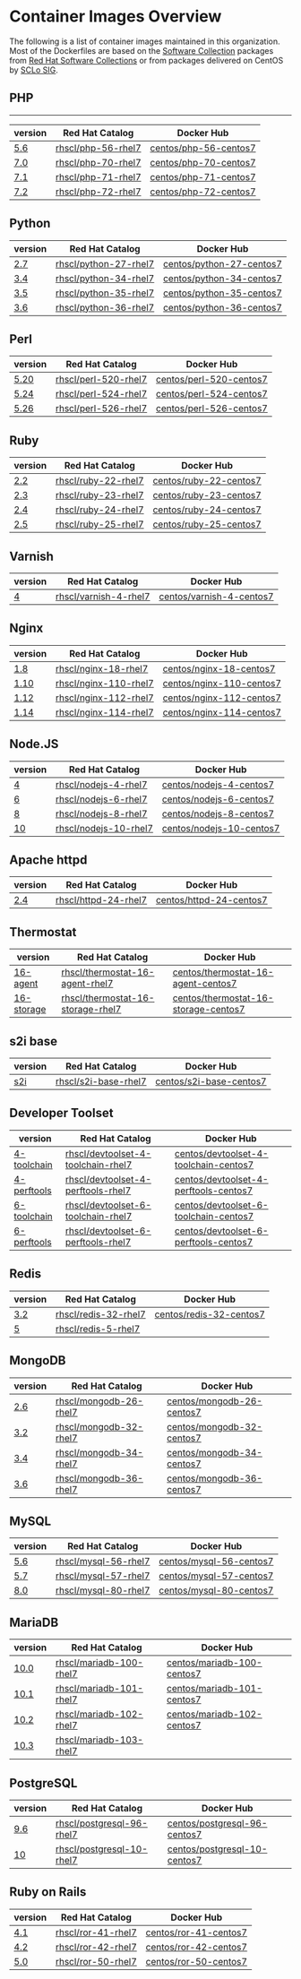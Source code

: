 Container Images Overview
=========================

The following is a list of container images maintained in this organization. Most of the Dockerfiles are based on the [Software Collection](https://www.softwarecollections.org/en/docs/) packages from [Red Hat Software Collections](https://access.redhat.com/documentation/en/red-hat-software-collections/) or from packages delivered on CentOS by [SCLo SIG](http://wiki.centos.org/SpecialInterestGroup/SCLo).

## PHP
------

| **version**  | **Red Hat Catalog** | **Docker Hub** |
| ------------ | ------------------- | -------------- |
| [5.6](https://github.com/sclorg/s2i-php-container/tree/master/5.6) | [rhscl/php-56-rhel7](https://access.redhat.com/containers/#/registry.access.redhat.com/rhscl/php-56-rhel7) | [centos/php-56-centos7](https://hub.docker.com/r/centos/php-56-centos7/) |
| [7.0](https://github.com/sclorg/s2i-php-container/tree/master/7.0) | [rhscl/php-70-rhel7](https://access.redhat.com/containers/#/registry.access.redhat.com/rhscl/php-70-rhel7) | [centos/php-70-centos7](https://hub.docker.com/r/centos/php-70-centos7/) |
| [7.1](https://github.com/sclorg/s2i-php-container/tree/master/7.1) | [rhscl/php-71-rhel7](https://access.redhat.com/containers/#/registry.access.redhat.com/rhscl/php-71-rhel7) | [centos/php-71-centos7](https://hub.docker.com/r/centos/php-71-centos7/) |
| [7.2](https://github.com/sclorg/s2i-php-container/tree/master/7.2) | [rhscl/php-72-rhel7](https://access.redhat.com/containers/#/registry.access.redhat.com/rhscl/php-72-rhel7) | [centos/php-72-centos7](https://hub.docker.com/r/centos/php-72-centos7/) |


## Python

| **version**  | **Red Hat Catalog** | **Docker Hub** |
| ------------ | ------------------- | -------------- |
| [2.7](https://github.com/sclorg/s2i-python-container/tree/master/2.7) | [rhscl/python-27-rhel7](https://access.redhat.com/containers/#/registry.access.redhat.com/rhscl/python-27-rhel7) | [centos/python-27-centos7](https://hub.docker.com/r/centos/python-27-centos7/) |
| [3.4](https://github.com/sclorg/s2i-python-container/tree/master/3.4) | [rhscl/python-34-rhel7](https://access.redhat.com/containers/#/registry.access.redhat.com/rhscl/python-34-rhel7) | [centos/python-34-centos7](https://hub.docker.com/r/centos/python-34-centos7/) |
| [3.5](https://github.com/sclorg/s2i-python-container/tree/master/3.5) | [rhscl/python-35-rhel7](https://access.redhat.com/containers/#/registry.access.redhat.com/rhscl/python-35-rhel7) | [centos/python-35-centos7](https://hub.docker.com/r/centos/python-35-centos7/) |
| [3.6](https://github.com/sclorg/s2i-python-container/tree/master/3.6) | [rhscl/python-36-rhel7](https://access.redhat.com/containers/#/registry.access.redhat.com/rhscl/python-36-rhel7) | [centos/python-36-centos7](https://hub.docker.com/r/centos/python-36-centos7/) |

## Perl

| **version**  | **Red Hat Catalog** | **Docker Hub** |
| ------------ | ------------------- | -------------- |
| [5.20](https://github.com/sclorg/s2i-perl-container/tree/master/5.20) | [rhscl/perl-520-rhel7](https://access.redhat.com/containers/#/registry.access.redhat.com/rhscl/perl-520-rhel7) | [centos/perl-520-centos7](https://hub.docker.com/r/centos/perl-520-centos7/) |
| [5.24](https://github.com/sclorg/s2i-perl-container/tree/master/5.24) | [rhscl/perl-524-rhel7](https://access.redhat.com/containers/#/registry.access.redhat.com/rhscl/perl-524-rhel7) | [centos/perl-524-centos7](https://hub.docker.com/r/centos/perl-524-centos7/) |
| [5.26](https://github.com/sclorg/s2i-perl-container/tree/master/5.26) | [rhscl/perl-526-rhel7](https://access.redhat.com/containers/#/registry.access.redhat.com/rhscl/perl-526-rhel7) | [centos/perl-526-centos7](https://hub.docker.com/r/centos/perl-526-centos7/) |


## Ruby

| **version**  | **Red Hat Catalog** | **Docker Hub** |
| ------------ | ------------------- | -------------- |
| [2.2](https://github.com/sclorg/s2i-ruby-container/tree/master/2.2) | [rhscl/ruby-22-rhel7](https://access.redhat.com/containers/#/registry.access.redhat.com/rhscl/ruby-22-rhel7) | [centos/ruby-22-centos7](https://hub.docker.com/r/centos/ruby-22-centos7/) |
| [2.3](https://github.com/sclorg/s2i-ruby-container/tree/master/2.3) | [rhscl/ruby-23-rhel7](https://access.redhat.com/containers/#/registry.access.redhat.com/rhscl/ruby-23-rhel7) | [centos/ruby-23-centos7](https://hub.docker.com/r/centos/ruby-23-centos7/) |
| [2.4](https://github.com/sclorg/s2i-ruby-container/tree/master/2.4) | [rhscl/ruby-24-rhel7](https://access.redhat.com/containers/#/registry.access.redhat.com/rhscl/ruby-24-rhel7) | [centos/ruby-24-centos7](https://hub.docker.com/r/centos/ruby-24-centos7/) |
| [2.5](https://github.com/sclorg/s2i-ruby-container/tree/master/2.5) | [rhscl/ruby-25-rhel7](https://access.redhat.com/containers/#/registry.access.redhat.com/rhscl/ruby-25-rhel7) | [centos/ruby-25-centos7](https://hub.docker.com/r/centos/ruby-25-centos7/) |


## Varnish

| **version**  | **Red Hat Catalog** | **Docker Hub** |
| ------------ | ------------------- | -------------- |
| [4](https://github.com/sclorg/varnish-container/tree/master/4) | [rhscl/varnish-4-rhel7](https://access.redhat.com/containers/#/registry.access.redhat.com/rhscl/varnish-4-rhel7) | [centos/varnish-4-centos7](https://hub.docker.com/r/centos/varnish-4-centos7/) |


## Nginx

| **version**  | **Red Hat Catalog** | **Docker Hub** |
| ------------ | ------------------- | -------------- |
| [1.8](https://github.com/sclorg/nginx-container/tree/master/1.8) | [rhscl/nginx-18-rhel7](https://access.redhat.com/containers/#/registry.access.redhat.com/rhscl/nginx-18-rhel7) | [centos/nginx-18-centos7](https://hub.docker.com/r/centos/nginx-18-centos7/) |
| [1.10](https://github.com/sclorg/nginx-container/tree/master/1.10) | [rhscl/nginx-110-rhel7](https://access.redhat.com/containers/#/registry.access.redhat.com/rhscl/nginx-110-rhel7) | [centos/nginx-110-centos7](https://hub.docker.com/r/centos/nginx-110-centos7/) |
| [1.12](https://github.com/sclorg/nginx-container/tree/master/1.12) | [rhscl/nginx-112-rhel7](https://access.redhat.com/containers/#/registry.access.redhat.com/rhscl/nginx-112-rhel7) | [centos/nginx-112-centos7](https://hub.docker.com/r/centos/nginx-112-centos7/) |
| [1.14](https://github.com/sclorg/nginx-container/tree/master/1.14) | [rhscl/nginx-114-rhel7](https://access.redhat.com/containers/#/registry.access.redhat.com/rhscl/nginx-114-rhel7) | [centos/nginx-114-centos7](https://hub.docker.com/r/centos/nginx-114-centos7/) |

## Node.JS

| **version**  | **Red Hat Catalog** | **Docker Hub** |
| ------------ | ------------------- | -------------- |
| [4](https://github.com/sclorg/s2i-nodejs-container/tree/master/4) | [rhscl/nodejs-4-rhel7](https://access.redhat.com/containers/#/registry.access.redhat.com/rhscl/nodejs-4-rhel7) | [centos/nodejs-4-centos7](https://hub.docker.com/r/centos/nodejs-4-centos7/) |
| [6](https://github.com/sclorg/s2i-nodejs-container/tree/master/6) | [rhscl/nodejs-6-rhel7](https://access.redhat.com/containers/#/registry.access.redhat.com/rhscl/nodejs-6-rhel7) | [centos/nodejs-6-centos7](https://hub.docker.com/r/centos/nodejs-6-centos7/) |
| [8](https://github.com/sclorg/s2i-nodejs-container/tree/master/8) | [rhscl/nodejs-8-rhel7](https://access.redhat.com/containers/#/registry.access.redhat.com/rhscl/nodejs-8-rhel7) | [centos/nodejs-8-centos7](https://hub.docker.com/r/centos/nodejs-8-centos7/) |
| [10](https://github.com/sclorg/s2i-nodejs-container/tree/master/10) | [rhscl/nodejs-10-rhel7](https://access.redhat.com/containers/#/registry.access.redhat.com/rhscl/nodejs-10-rhel7) | [centos/nodejs-10-centos7](https://hub.docker.com/r/centos/nodejs-10-centos7/) |

## Apache httpd

| **version**  | **Red Hat Catalog** | **Docker Hub** |
| ------------ | ------------------- | -------------- |
| [2.4](https://github.com/sclorg/httpd-container/tree/master/2.4) | [rhscl/httpd-24-rhel7](https://access.redhat.com/containers/#/registry.access.redhat.com/rhscl/httpd-24-rhel7) | [centos/httpd-24-centos7](https://hub.docker.com/r/centos/httpd-24-centos7/) |


## Thermostat

| **version**  | **Red Hat Catalog** | **Docker Hub** |
| ------------ | ------------------- | -------------- |
| [16-agent](https://github.com/sclorg/thermostat-container/tree/master/16-agent) | [rhscl/thermostat-16-agent-rhel7](https://access.redhat.com/containers/#/registry.access.redhat.com/rhscl/thermostat-16-agent-rhel7) | [centos/thermostat-16-agent-centos7](https://hub.docker.com/r/centos/thermostat-16-agent-centos7/) |
| [16-storage](https://github.com/sclorg/thermostat-container/tree/master/16-storage) | [rhscl/thermostat-16-storage-rhel7](https://access.redhat.com/containers/#/registry.access.redhat.com/rhscl/thermostat-16-storage-rhel7) | [centos/thermostat-16-storage-centos7](https://hub.docker.com/r/centos/thermostat-16-storage-centos7/) |

## s2i base

| **version**  | **Red Hat Catalog** | **Docker Hub** |
| ------------ | ------------------- | -------------- |
| [s2i](https://github.com/sclorg/s2i-base-container.git) | [rhscl/s2i-base-rhel7](https://access.redhat.com/containers/#/registry.access.redhat.com/rhscl/s2i-base-rhel7) | [centos/s2i-base-centos7](https://hub.docker.com/r/centos/s2i-base-centos7/) |


## Developer Toolset

| **version**  | **Red Hat Catalog** | **Docker Hub** |
| ------------ | ------------------- | -------------- |
| [4-toolchain](https://github.com/sclorg/devtoolset-container/tree/master/4-toolchain) | [rhscl/devtoolset-4-toolchain-rhel7](https://access.redhat.com/containers/#/registry.access.redhat.com/rhscl/devtoolset-4-toolchain-rhel7) | [centos/devtoolset-4-toolchain-centos7](https://hub.docker.com/r/centos/devtoolset-4-toolchain-centos7/) |
| [4-perftools](https://github.com/sclorg/devtoolset-container/tree/master/4-perftools) | [rhscl/devtoolset-4-perftools-rhel7](https://access.redhat.com/containers/#/registry.access.redhat.com/rhscl/devtoolset-4-perftools-rhel7) | [centos/devtoolset-4-perftools-centos7](https://hub.docker.com/r/centos/devtoolset-4-perftools-centos7/) |
| [6-toolchain](https://github.com/sclorg/devtoolset-container/tree/master/6-toolchain) | [rhscl/devtoolset-6-toolchain-rhel7](https://access.redhat.com/containers/#/registry.access.redhat.com/rhscl/devtoolset-6-toolchain-rhel7) | [centos/devtoolset-6-toolchain-centos7](https://hub.docker.com/r/centos/devtoolset-6-toolchain-centos7/) |
| [6-perftools](https://github.com/sclorg/devtoolset-container/tree/master/6-perftools) | [rhscl/devtoolset-6-perftools-rhel7](https://access.redhat.com/containers/#/registry.access.redhat.com/rhscl/devtoolset-6-perftools-rhel7) | [centos/devtoolset-6-perftools-centos7](https://hub.docker.com/r/centos/devtoolset-6-perftools-centos7/) |


## Redis

| **version**  | **Red Hat Catalog** | **Docker Hub** |
| ------------ | ------------------- | -------------- |
| [3.2](https://github.com/sclorg/redis-container/tree/master/3.2) | [rhscl/redis-32-rhel7](https://access.redhat.com/containers/#/registry.access.redhat.com/rhscl/redis-32-rhel7) | [centos/redis-32-centos7](https://hub.docker.com/r/centos/redis-32-centos7/) |
| [5](https://github.com/sclorg/redis-container/tree/master/5) | [rhscl/redis-5-rhel7](https://access.redhat.com/containers/#/registry.access.redhat.com/rhscl/redis-5-rhel7) |  |


## MongoDB

| **version**  | **Red Hat Catalog** | **Docker Hub** |
| ------------ | ------------------- | -------------- |
| [2.6](https://github.com/sclorg/mongodb-container/tree/master/2.6) | [rhscl/mongodb-26-rhel7](https://access.redhat.com/containers/#/registry.access.redhat.com/rhscl/mongodb-26-rhel7) | [centos/mongodb-26-centos7](https://hub.docker.com/r/centos/mongodb-26-centos7/) |
| [3.2](https://github.com/sclorg/mongodb-container/tree/master/3.2) | [rhscl/mongodb-32-rhel7](https://access.redhat.com/containers/#/registry.access.redhat.com/rhscl/mongodb-32-rhel7) | [centos/mongodb-32-centos7](https://hub.docker.com/r/centos/mongodb-32-centos7/) |
| [3.4](https://github.com/sclorg/mongodb-container/tree/master/3.4) | [rhscl/mongodb-34-rhel7](https://access.redhat.com/containers/#/registry.access.redhat.com/rhscl/mongodb-34-rhel7) | [centos/mongodb-34-centos7](https://hub.docker.com/r/centos/mongodb-34-centos7/) |
| [3.6](https://github.com/sclorg/mongodb-container/tree/master/3.6) | [rhscl/mongodb-36-rhel7](https://access.redhat.com/containers/#/registry.access.redhat.com/rhscl/mongodb-36-rhel7) | [centos/mongodb-36-centos7](https://hub.docker.com/r/centos/mongodb-36-centos7/) |


## MySQL

| **version**  | **Red Hat Catalog** | **Docker Hub** |
| ------------ | ------------------- | -------------- |
| [5.6](https://github.com/sclorg/mysql-container/tree/master/5.6) | [rhscl/mysql-56-rhel7](https://access.redhat.com/containers/#/registry.access.redhat.com/rhscl/mysql-56-rhel7) | [centos/mysql-56-centos7](https://hub.docker.com/r/centos/mysql-56-centos7/) |
| [5.7](https://github.com/sclorg/mysql-container/tree/master/5.7) | [rhscl/mysql-57-rhel7](https://access.redhat.com/containers/#/registry.access.redhat.com/rhscl/mysql-57-rhel7) | [centos/mysql-57-centos7](https://hub.docker.com/r/centos/mysql-57-centos7/) |
| [8.0](https://github.com/sclorg/mysql-container/tree/master/8.0) | [rhscl/mysql-80-rhel7](https://access.redhat.com/containers/#/registry.access.redhat.com/rhscl/mysql-80-rhel7) | [centos/mysql-80-centos7](https://hub.docker.com/r/centos/mysql-80-centos7/) |


## MariaDB

| **version**  | **Red Hat Catalog** | **Docker Hub** |
| ------------ | ------------------- | -------------- |
| [10.0](https://github.com/sclorg/mariadb-container/tree/master/10.0) | [rhscl/mariadb-100-rhel7](https://access.redhat.com/containers/#/registry.access.redhat.com/rhscl/mariadb-100-rhel7) | [centos/mariadb-100-centos7](https://hub.docker.com/r/centos/mariadb-100-centos7/) |
| [10.1](https://github.com/sclorg/mariadb-container/tree/master/10.1) | [rhscl/mariadb-101-rhel7](https://access.redhat.com/containers/#/registry.access.redhat.com/rhscl/mariadb-101-rhel7) | [centos/mariadb-101-centos7](https://hub.docker.com/r/centos/mariadb-101-centos7/) |
| [10.2](https://github.com/sclorg/mariadb-container/tree/master/10.2) | [rhscl/mariadb-102-rhel7](https://access.redhat.com/containers/#/registry.access.redhat.com/rhscl/mariadb-102-rhel7) | [centos/mariadb-102-centos7](https://hub.docker.com/r/centos/mariadb-101-centos7/) |
| [10.3](https://github.com/sclorg/mariadb-container/tree/master/10.3) | [rhscl/mariadb-103-rhel7](https://access.redhat.com/containers/#/registry.access.redhat.com/rhscl/mariadb-103-rhel7) |  |


## PostgreSQL

| **version**  | **Red Hat Catalog** | **Docker Hub** |
| ------------ | ------------------- | -------------- |
| [9.6](https://github.com/sclorg/postgresql-container/tree/generated/9.6) | [rhscl/postgresql-96-rhel7](https://access.redhat.com/containers/?tab=overview#/registry.access.redhat.com/rhscl/postgresql-96-rhel7) | [centos/postgresql-96-centos7](https://hub.docker.com/r/centos/postgresql-96-centos7/) |
| [10](https://github.com/sclorg/postgresql-container/tree/generated/10) | [rhscl/postgresql-10-rhel7](https://access.redhat.com/containers/?tab=overview#/registry.access.redhat.com/rhscl/postgresql-10-rhel7) | [centos/postgresql-10-centos7](https://hub.docker.com/r/centos/postgresql-10-centos7/) |


## Ruby on Rails

| **version**  | **Red Hat Catalog** | **Docker Hub** |
| ------------ | ------------------- | -------------- |
| [4.1](https://github.com/sclorg/ror-container/tree/master/4.1) | [rhscl/ror-41-rhel7](https://access.redhat.com/containers/#/registry.access.redhat.com/rhscl/ror-41-rhel7) | [centos/ror-41-centos7](https://hub.docker.com/r/centos/ror-41-centos7/) |
| [4.2](https://github.com/sclorg/ror-container/tree/master/4.2) | [rhscl/ror-42-rhel7](https://access.redhat.com/containers/#/registry.access.redhat.com/rhscl/ror-42-rhel7) | [centos/ror-42-centos7](https://hub.docker.com/r/centos/ror-42-centos7/) |
| [5.0](https://github.com/sclorg/ror-container/tree/master/5.0) | [rhscl/ror-50-rhel7](https://access.redhat.com/containers/#/registry.access.redhat.com/rhscl/ror-50-rhel7) | [centos/ror-50-centos7](https://hub.docker.com/r/centos/ror-50-centos7/) |


